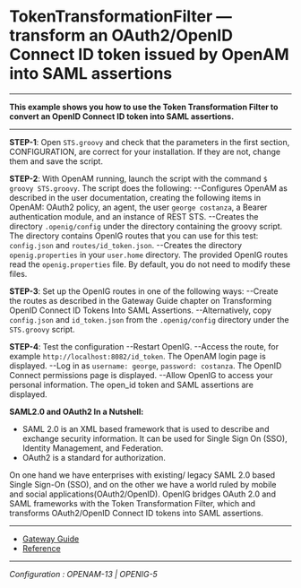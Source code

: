 TokenTransformationFilter — transform an OAuth2/OpenID Connect ID token issued by OpenAM into SAML assertions
======
----------

**This example shows you how to use the Token Transformation Filter to convert an OpenID Connect ID token into SAML assertions.**

----------
**STEP-1**: Open `STS.groovy` and check that the parameters in the first section, CONFIGURATION, are correct for                         your installation. If they are not, change them and save the script.

**STEP-2**: With OpenAM running, launch the script with the command `$ groovy STS.groovy`.
            The script does the following:
            --Configures OpenAM as described in the user documentation, creating the following items in OpenAM: OAuth2       policy, an agent, the user `george costanza`, a Bearer authentication module, and an instance of REST STS. 
            --Creates the directory `.openig/config` under the directory containing the groovy script. The directory contains OpenIG routes that you can use for this test: `config.json` and `routes/id_token.json`.
            --Creates the directory `openig.properties` in your `user.home` directory. The provided OpenIG routes read the `openig.properties` file. By default, you do not need to modify these files.

**STEP-3**: Set up the OpenIG routes in one of the following ways:
            --Create the routes as described in the Gateway Guide chapter on Transforming OpenID Connect ID Tokens Into SAML Assertions.
            --Alternatively, copy `config.json` and `id_token.json` from the `.openig/config` directory under the `STS.groovy` script.

**STEP-4**: Test the configuration
            --Restart OpenIG.
            --Access the route, for example `http://localhost:8082/id_token`. The OpenAM login page is displayed.
            --Log in as `username: george`, `password: costanza`. The OpenID Connect permissions page is displayed.
            --Allow OpenIG to access your personal information. The open_id token and SAML assertions are displayed. 

**SAML2.0 and OAuth2 In a Nutshell:**

- SAML 2.0 is an XML based framework that is used to describe and exchange security information. It can be used for Single     Sign On (SSO), Identity Management, and Federation.
- OAuth2 is a standard for authorization.

On one hand we have enterprises with existing/ legacy SAML 2.0 based Single Sign-On (SSO), and on the other we have a world ruled by mobile and social applications(OAuth2/OpenID).
OpenIG bridges OAuth 2.0 and SAML frameworks with the Token Transformation Filter, which and transforms OAuth2/OpenID Connect ID tokens into SAML assertions.


----------
* [Gateway Guide](http://openig.forgerock.org/doc/bootstrap/gateway-guide/index.html#chap-ttf)
* [Reference](https://forgerock.org/openig/doc/bootstrap/reference/index.html#TokenTransformationFilter)

----------

*Configuration : OPENAM-13 | OPENIG-5*
